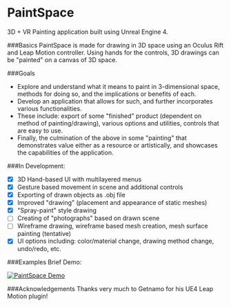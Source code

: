 # PaintSpace
3D + VR Painting application built using Unreal Engine 4.

###Basics
PaintSpace is made for drawing in 3D space using an Oculus Rift and Leap Motion controller. Using hands for the controls, 3D drawings can be "painted" on a canvas of 3D space.

###Goals
- Explore and understand what it means to paint in 3-dimensional space, methods for doing so, and the implications or benefits of each.
- Develop an application that allows for such, and further incorporates various functionalities.
- These include: export of some "finished" product (dependent on method of painting/drawing), various options and utilities, controls that are easy to use.
- Finally, the culmination of the above in some "painting" that demonstrates value either as a resource or artistically, and showcases the capabilities of the application.

###In Development:
- [x] 3D Hand-based UI with multilayered menus
- [x] Gesture based movement in scene and additional controls
- [x] Exporting of drawn objects as .obj file
- [x] Improved "drawing" (placement and appearance of static meshes)
- [x] "Spray-paint" style drawing
- [ ] Creating of "photographs" based on drawn scene
- [ ] Wireframe drawing, wireframe based mesh creation, mesh surface painting (tentative)
- [x] UI options including: color/material change, drawing method change, undo/redo, etc.

###Examples
Brief Demo:

[![PaintSpace Demo](https://img.youtube.com/vi/Q5Ch-A_rn30/0.jpg)](https://www.youtube.com/watch?v=Q5Ch-A_rn30)

###Acknowledgements
Thanks very much to Getnamo for his UE4 Leap Motion plugin!
